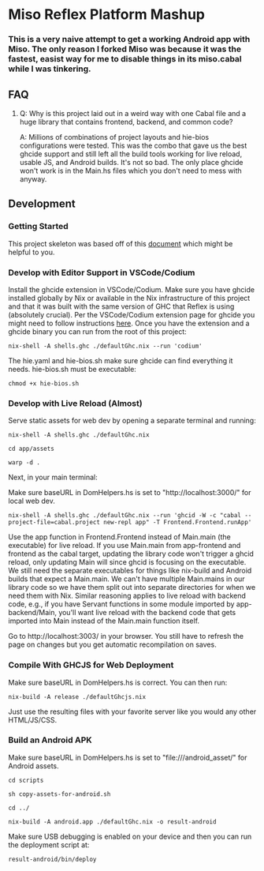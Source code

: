 # Miso Reflex Platform Mashup

### This is a very naive attempt to get a working Android app with Miso. The only reason I forked Miso was because it was the fastest, easist way for me to disable things in its miso.cabal while I was tinkering.

## FAQ

1. Q: Why is this project laid out in a weird way with one Cabal file and a huge library that contains frontend, backend, and common code?
   
   A: Millions of combinations of project layouts and hie-bios configurations were tested. This was the combo that gave us the best ghcide support and still left all the build tools working for live reload, usable JS, and Android builds. It's not so bad. The only place ghcide won't work is in the Main.hs files which you don't need to mess with anyway.

## Development

### Getting Started

This project skeleton was based off of this [document](https://github.com/reflex-frp/reflex-platform/blob/develop/docs/project-development.rst) which might be helpful to you.

### Develop with Editor Support in VSCode/Codium

Install the ghcide extension in VSCode/Codium. Make sure you have ghcide installed globally by Nix or available in the Nix infrastructure of this project and that it was built with the same version of GHC that Reflex is using (absolutely crucial). Per the VSCode/Codium extension page for ghcide you might need to follow instructions [here](https://github.com/hercules-ci/ghcide-nix). Once you have the extension and a ghcide binary you can run from the root of this project:

`nix-shell -A shells.ghc ./defaultGhc.nix --run 'codium'`

The hie.yaml and hie-bios.sh make sure ghcide can find everything it needs. hie-bios.sh must be executable:

`chmod +x hie-bios.sh`

### Develop with Live Reload (Almost)

Serve static assets for web dev by opening a separate terminal and running: 

`nix-shell -A shells.ghc ./defaultGhc.nix`

`cd app/assets`

`warp -d .`

Next, in your main terminal:

Make sure baseURL in DomHelpers.hs is set to "http://localhost:3000/" for local web dev.

`nix-shell -A shells.ghc ./defaultGhc.nix --run 'ghcid -W -c "cabal --project-file=cabal.project new-repl app" -T Frontend.Frontend.runApp'`

Use the app function in Frontend.Frontend instead of Main.main (the executable) for live reload. If you use Main.main from app-frontend and frontend as the cabal target, updating the library code won't trigger a ghcid reload, only updating Main will since ghcid is focusing on the executable. We still need the separate executables for things like nix-build and Android builds that expect a Main.main. We can't have multiple Main.mains in our library code so we have them split out into separate directories for when we need them with Nix. Similar reasoning applies to live reload with backend code, e.g., if you have Servant functions in some module imported by app-backend/Main, you'll want live reload with the backend code that gets imported into Main instead of the Main.main function itself.

Go to http://localhost:3003/ in your browser. You still have to refresh the page on changes but you get automatic recompilation on saves.

### Compile With GHCJS for Web Deployment

Make sure baseURL in DomHelpers.hs is correct. You can then run:

`nix-build -A release ./defaultGhcjs.nix`

Just use the resulting files with your favorite server like you would any other HTML/JS/CSS.

### Build an Android APK

Make sure baseURL in DomHelpers.hs is set to "file:///android_asset/" for Android assets. 

`cd scripts`

`sh copy-assets-for-android.sh`

`cd ../`

`nix-build -A android.app ./defaultGhc.nix -o result-android`

Make sure USB debugging is enabled on your device and then you can run the deployment script at:

`result-android/bin/deploy`
